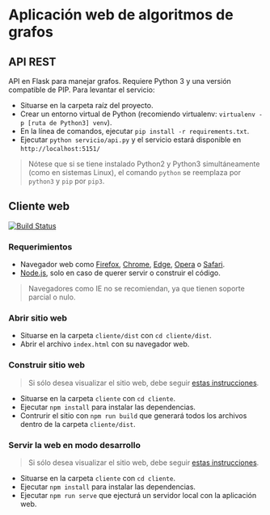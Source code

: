 # Aplicación web de algoritmos de grafos

## API REST

API en Flask para manejar grafos. Requiere Python 3 y una versión compatible de PIP. Para levantar el servicio:
* Situarse en la carpeta raíz del proyecto.
* Crear un entorno virtual de Python (recomiendo virtualenv: `virtualenv -p [ruta de Python3] venv`).
* En la línea de comandos, ejecutar `pip install -r requirements.txt`.
* Ejecutar `python servicio/api.py` y el servicio estará disponible en `http://localhost:5151/`

> Nótese que si se tiene instalado Python2 y Python3 simultáneamente (como en sistemas Linux), el comando `python` se reemplaza por `python3` y `pip` por `pip3`.

## Cliente web

[![Build Status](https://api.travis-ci.com/Dymmon/grafos-punto-jota-pe-ge.svg)](https://api.travis-ci.com/Dymmon/grafos-punto-jota-pe-ge.svg)

### Requerimientos

- Navegador web como [Firefox](https://www.mozilla.org/es-CL/firefox/new/), [Chrome](https://www.google.com/intl/es-419/chrome/), [Edge](https://www.microsoft.com/en-us/edge), [Opera](https://www.opera.com/es) o [Safari](https://www.apple.com/cl/safari/).
- [Node.js](https://nodejs.org/es/download/), solo en caso de querer servir o construir el código.

> Navegadores como IE no se recomiendan, ya que tienen soporte parcial o nulo.

### Abrir sitio web

- Situarse en la carpeta `cliente/dist` con `cd cliente/dist`.
- Abrir el archivo `index.html` con su navegador web.

### Construir sitio web

> Si sólo desea visualizar el sitio web, debe seguir [estas instrucciones](#abrir-sitio-web).

- Situarse en la carpeta `cliente` con `cd cliente`.
- Ejecutar `npm install` para instalar las dependencias.
- Contrurir el sitio con `npm run build` que generará todos los archivos dentro de la carpeta `cliente/dist`.

### Servir la web en modo desarrollo

> Si sólo desea visualizar el sitio web, debe seguir [estas instrucciones](#abrir-sitio-web).

- Situarse en la carpeta `cliente` con `cd cliente`.
- Ejecutar `npm install` para instalar las dependencias.
- Ejecutar `npm run serve` que ejecturá un servidor local con la aplicación web.
